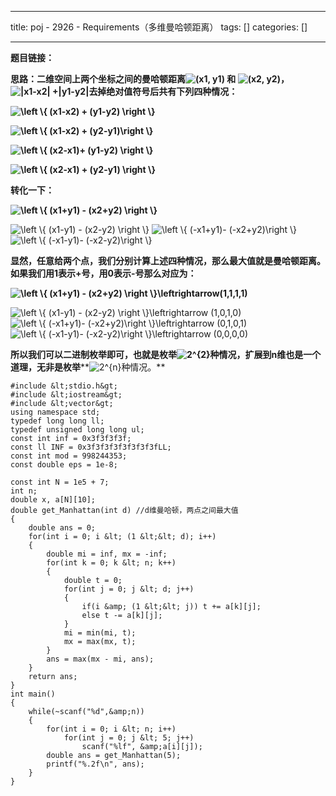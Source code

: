 
--- 
title:  poj - 2926 - Requirements（多维曼哈顿距离） 
tags: []
categories: [] 

---
**题目链接：**

**思路：二维空间上两个坐标之间的曼哈顿距离<img alt="(x1, y1)" class="mathcode" src="https://private.codecogs.com/gif.latex?%28x1%2C%20y1%29"> 和 <img alt="(x2, y2)" class="mathcode" src="https://private.codecogs.com/gif.latex?%28x2%2C%20y2%29">，<img alt="|x1-x2| +|y1-y2|" class="mathcode" src="https://private.codecogs.com/gif.latex?%7Cx1-x2%7C%20&amp;plus;%7Cy1-y2%7C">去掉绝对值符号后共有下列四种情况：**

**<img alt="\left \{ (x1-x2) + (y1-y2) \right \}" class="mathcode" src="https://private.codecogs.com/gif.latex?%5Cleft%20%5C%7B%20%28x1-x2%29%20&amp;plus;%20%28y1-y2%29%20%5Cright%20%5C%7D">**

**<img alt="\left \{ (x1-x2) + (y2-y1)\right \}" class="mathcode" src="https://private.codecogs.com/gif.latex?%5Cleft%20%5C%7B%20%28x1-x2%29%20&amp;plus;%20%28y2-y1%29%5Cright%20%5C%7D">**

**<img alt="\left \{ (x2-x1)+ (y1-y2) \right \}" class="mathcode" src="https://private.codecogs.com/gif.latex?%5Cleft%20%5C%7B%20%28x2-x1%29&amp;plus;%20%28y1-y2%29%20%5Cright%20%5C%7D">**

**<img alt="\left \{ (x2-x1) + (y2-y1) \right \}" class="mathcode" src="https://private.codecogs.com/gif.latex?%5Cleft%20%5C%7B%20%28x2-x1%29%20&amp;plus;%20%28y2-y1%29%20%5Cright%20%5C%7D">**

**转化一下：**

**<img alt="\left \{ (x1+y1) - (x2+y2) \right \}" class="mathcode" src="https://private.codecogs.com/gif.latex?%5Cleft%20%5C%7B%20%28x1&amp;plus;y1%29%20-%20%28x2&amp;plus;y2%29%20%5Cright%20%5C%7D">**

<img alt="\left \{ (x1-y1) - (x2-y2) \right \}" class="mathcode" src="https://private.codecogs.com/gif.latex?%5Cleft%20%5C%7B%20%28x1-y1%29%20-%20%28x2-y2%29%20%5Cright%20%5C%7D">

<img alt="\left \{ (-x1+y1)- (-x2+y2)\right \}" class="mathcode" src="https://private.codecogs.com/gif.latex?%5Cleft%20%5C%7B%20%28-x1&amp;plus;y1%29-%20%28-x2&amp;plus;y2%29%5Cright%20%5C%7D">

<img alt="\left \{ (-x1-y1)- (-x2-y2)\right \}" class="mathcode" src="https://private.codecogs.com/gif.latex?%5Cleft%20%5C%7B%20%28-x1-y1%29-%20%28-x2-y2%29%5Cright%20%5C%7D">

**显然，任意给两个点，我们分别计算上述四种情况，那么最大值就是曼哈顿距离。如果我们用1表示+号，用0表示-号那么对应为：**

**<img alt="\left \{ (x1+y1) - (x2+y2) \right \}\leftrightarrow(1,1,1,1)" class="mathcode" src="https://private.codecogs.com/gif.latex?%5Cleft%20%5C%7B%20%28x1&amp;plus;y1%29%20-%20%28x2&amp;plus;y2%29%20%5Cright%20%5C%7D%5Cleftrightarrow%281%2C1%2C1%2C1%29">**

<img alt="\left \{ (x1-y1) - (x2-y2) \right \}\leftrightarrow (1,0,1,0)" class="mathcode" src="https://private.codecogs.com/gif.latex?%5Cleft%20%5C%7B%20%28x1-y1%29%20-%20%28x2-y2%29%20%5Cright%20%5C%7D%5Cleftrightarrow%20%281%2C0%2C1%2C0%29">

<img alt="\left \{ (-x1+y1)- (-x2+y2)\right \}\leftrightarrow (0,1,0,1)" class="mathcode" src="https://private.codecogs.com/gif.latex?%5Cleft%20%5C%7B%20%28-x1&amp;plus;y1%29-%20%28-x2&amp;plus;y2%29%5Cright%20%5C%7D%5Cleftrightarrow%20%280%2C1%2C0%2C1%29">

<img alt="\left \{ (-x1-y1)- (-x2-y2)\right \}\leftrightarrow (0,0,0,0)" class="mathcode" src="https://private.codecogs.com/gif.latex?%5Cleft%20%5C%7B%20%28-x1-y1%29-%20%28-x2-y2%29%5Cright%20%5C%7D%5Cleftrightarrow%20%280%2C0%2C0%2C0%29">

**所以我们可以二进制枚举即可，也就是枚举<img alt="2^{2}" class="mathcode" src="https://private.codecogs.com/gif.latex?2%5E%7B2%7D">种情况，扩展到n维也是一个道理，无非是枚举****<img alt="2^{n}" class="mathcode" src="https://private.codecogs.com/gif.latex?2%5E%7Bn%7D">种情况。**

```
#include &lt;stdio.h&gt;
#include &lt;iostream&gt;
#include &lt;vector&gt;
using namespace std;
typedef long long ll;
typedef unsigned long long ul;
const int inf = 0x3f3f3f3f;
const ll INF = 0x3f3f3f3f3f3f3f3fLL;
const int mod = 998244353;
const double eps = 1e-8;

const int N = 1e5 + 7;
int n;
double x, a[N][10];
double get_Manhattan(int d) //d维曼哈顿，两点之间最大值
{
    double ans = 0;
    for(int i = 0; i &lt; (1 &lt;&lt; d); i++)
    {
        double mi = inf, mx = -inf;
        for(int k = 0; k &lt; n; k++)
        {
            double t = 0;
            for(int j = 0; j &lt; d; j++)
            {
                if(i &amp; (1 &lt;&lt; j)) t += a[k][j];
                else t -= a[k][j];
            }
            mi = min(mi, t);
            mx = max(mx, t);
        }
        ans = max(mx - mi, ans);
    }
    return ans;
}
int main()
{
    while(~scanf("%d",&amp;n))
    {
        for(int i = 0; i &lt; n; i++)
            for(int j = 0; j &lt; 5; j++)
                scanf("%lf", &amp;a[i][j]);
        double ans = get_Manhattan(5);
        printf("%.2f\n", ans);
    }
}
```

 

 
